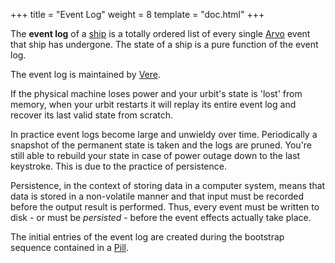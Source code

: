 +++
title = "Event Log"
weight = 8
template = "doc.html"
+++

The **event log** of a [ship](../ship) is a totally ordered list of every single [Arvo](../arvo) event that ship has undergone. The state of a ship is a pure function of the event log.

The event log is maintained by [Vere](../vere).

If the physical machine loses power and your urbit's state is 'lost' from memory, when your urbit restarts it will replay its entire event log and recover its last valid state from scratch.

In practice event logs become large and unwieldy over time. Periodically a snapshot of the permanent state is taken and the logs are pruned. You're still able to rebuild your state in case of power outage down to the last keystroke. This is due to the practice of persistence.

Persistence, in the context of storing data in a computer system, means that data is stored in a non-volatile manner and that input must be recorded before the output result is performed. Thus, every event must be written to disk - or must be _persisted_ - before the event effects actually take place.

The initial entries of the event log are created during the bootstrap sequence contained in a [Pill](../pill).
